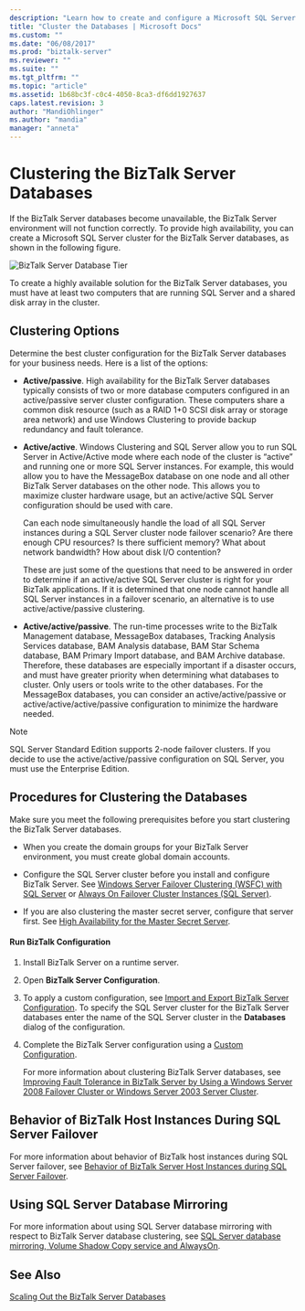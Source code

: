 ```yaml
---
description: "Learn how to create and configure a Microsoft SQL Server cluster for the BizTalk Server databases."
title: "Cluster the Databases | Microsoft Docs"
ms.custom: ""
ms.date: "06/08/2017"
ms.prod: "biztalk-server"
ms.reviewer: ""
ms.suite: ""
ms.tgt_pltfrm: ""
ms.topic: "article"
ms.assetid: 1b68bc3f-c0c4-4050-8ca3-df6dd1927637
caps.latest.revision: 3
author: "MandiOhlinger"
ms.author: "mandia"
manager: "anneta"
---
```

# Clustering the BizTalk Server Databases

If the BizTalk Server databases become unavailable, the BizTalk Server environment will not function correctly. To provide high availability, you can create a Microsoft SQL Server cluster for the BizTalk Server databases, as shown in the following figure.  
  
 ![BizTalk Server Database Tier](../core/media/tdi-highava-sqlcluster.gif "TDI_HighAva_SQLCluster")  
  
 To create a highly available solution for the BizTalk Server databases, you must have at least two computers that are running SQL Server and a shared disk array in the cluster.  
  
## Clustering Options  
 Determine the best cluster configuration for the BizTalk Server databases for your business needs. Here is a list of the options:  
  
-   **Active/passive**. High availability for the BizTalk Server databases typically consists of two or more database computers configured in an active/passive server cluster configuration. These computers share a common disk resource (such as a RAID 1+0 SCSI disk array or storage area network) and use Windows Clustering to provide backup redundancy and fault tolerance.  
  
-   **Active/active**. Windows Clustering and SQL Server allow you to run SQL Server in Active/Active mode where each node of the cluster is “active” and running one or more SQL Server instances. For example, this would allow you to have the MessageBox database on one node and all other BizTalk Server databases on the other node. This allows you to maximize cluster hardware usage, but an active/active SQL Server configuration should be used with care.  
  
     Can each node simultaneously handle the load of all SQL Server instances during a SQL Server cluster node failover scenario? Are there enough CPU resources? Is there sufficient memory? What about network bandwidth? How about disk I/O contention?  
  
     These are just some of the questions that need to be answered in order to determine if an active/active SQL Server cluster is right for your BizTalk applications. If it is determined that one node cannot handle all SQL Server instances in a failover scenario, an alternative is to use active/active/passive clustering.  
  
-   **Active/active/passive**. The run-time processes write to the BizTalk Management database, MessageBox databases, Tracking Analysis Services database, BAM Analysis database, BAM Star Schema database, BAM Primary Import database, and BAM Archive database. Therefore, these databases are especially important if a disaster occurs, and must have greater priority when determining what databases to cluster. Only users or tools write to the other databases. For the MessageBox databases, you can consider an active/active/passive or active/active/active/passive configuration to minimize the hardware needed.  
  
> [!NOTE]  
>  SQL Server Standard Edition supports 2-node failover clusters. If you decide to use the active/active/passive configuration on SQL Server, you must use the Enterprise Edition.  
  
## Procedures for Clustering the Databases  
 Make sure you meet the following prerequisites before you start clustering the BizTalk Server databases.  
  
-   When you create the domain groups for your BizTalk Server environment, you must create global domain accounts.  
  
-   Configure the SQL Server cluster before you install and configure BizTalk Server. See [Windows Server Failover Clustering (WSFC) with SQL Server](https://docs.microsoft.com/sql/sql-server/failover-clusters/windows/windows-server-failover-clustering-wsfc-with-sql-server) or [Always On Failover Cluster Instances (SQL Server)](https://docs.microsoft.com/sql/sql-server/failover-clusters/windows/always-on-failover-cluster-instances-sql-server).  
  
-   If you are also clustering the master secret server, configure that server first. See [High Availability for the Master Secret Server](../technical-guides/high-availability-for-the-master-secret-server.md).  
  
#### Run BizTalk Configuration  
  
1. Install BizTalk Server on a runtime server.  
  
2. Open **BizTalk Server Configuration**.  
  
3. To apply a custom configuration, see [Import and Export BizTalk Server Configuration](../install-and-config-guides/import-and-export-biztalk-server-configuration.md). To specify the SQL Server cluster for the BizTalk Server databases enter the name of the SQL Server cluster in the **Databases** dialog of the configuration.  
  
4. Complete the BizTalk Server configuration using a [Custom Configuration](../install-and-config-guides/configure-biztalk-server.md).
  
   For more information about clustering BizTalk Server databases, see [Improving Fault Tolerance in BizTalk Server by Using a Windows Server 2008 Failover Cluster or Windows Server 2003 Server Cluster](https://www.microsoft.com/download/details.aspx?id=2290).  
  
## Behavior of BizTalk Host Instances During SQL Server Failover  
 For more information about behavior of BizTalk host instances during SQL Server failover, see [Behavior of BizTalk Server Host Instances during SQL Server Failover](../core/behavior-of-biztalk-server-host-instances-during-sql-server-failover.md).  
  
## Using SQL Server Database Mirroring  
 For more information about using SQL Server database mirroring with respect to BizTalk Server database clustering, see [SQL Server database mirroring, Volume Shadow Copy service and AlwaysOn](../core/sql-server-database-mirroring-volume-shadow-copy-service-and-alwayson.md).  
  
## See Also  
 [Scaling Out the BizTalk Server Databases](../technical-guides/scaling-out-the-biztalk-server-databases.md)
